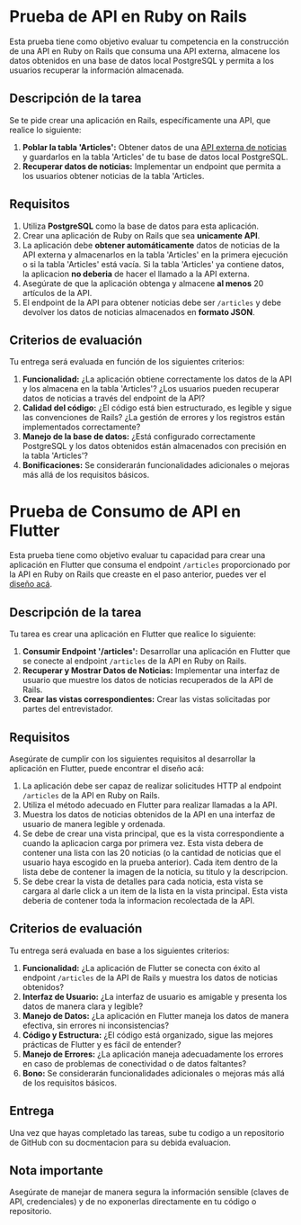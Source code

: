 # Prueba de API en Ruby on Rails

Esta prueba tiene como objetivo evaluar tu competencia en la construcción de una API en Ruby on Rails que consuma una API externa, almacene los datos obtenidos en una base de datos local PostgreSQL y permita a los usuarios recuperar la información almacenada.

## Descripción de la tarea

Se te pide crear una aplicación en Rails, específicamente una API, que realice lo siguiente:

1.  **Poblar la tabla 'Articles':** Obtener datos de una [API externa de noticias](https://newsapi.org/) y guardarlos en la tabla 'Articles' de tu base de datos local PostgreSQL.
2.  **Recuperar datos de noticias:** Implementar un endpoint que permita a los usuarios obtener noticias de la tabla 'Articles.

## Requisitos

1.  Utiliza **PostgreSQL** como la base de datos para esta aplicación.
2. Crear una aplicación de Ruby on Rails que sea **unicamente API**.
3. La aplicación debe **obtener automáticamente** datos de noticias de la API externa y almacenarlos en la tabla 'Articles' en la primera ejecución o si la tabla 'Articles' está vacía. Si la tabla 'Articles' ya contiene datos, la aplicacion **no deberia** de hacer el llamado a la API externa.
4. Asegúrate de que la aplicación obtenga y almacene **al menos** 20 artículos de la API.
5.  El endpoint de la API para obtener noticias debe ser `/articles` y debe devolver los datos de noticias almacenados en **formato JSON**.

## Criterios de evaluación

Tu entrega será evaluada en función de los siguientes criterios:

1.  **Funcionalidad:** ¿La aplicación obtiene correctamente los datos de la API y los almacena en la tabla 'Articles'? ¿Los usuarios pueden recuperar datos de noticias a través del endpoint de la API?
2.  **Calidad del código:** ¿El código está bien estructurado, es legible y sigue las convenciones de Rails? ¿La gestión de errores y los registros están implementados correctamente?
3.  **Manejo de la base de datos:** ¿Está configurado correctamente PostgreSQL y los datos obtenidos están almacenados con precisión en la tabla 'Articles'?
4.  **Bonificaciones:** Se considerarán funcionalidades adicionales o mejoras más allá de los requisitos básicos.

# Prueba de Consumo de API en Flutter

Esta prueba tiene como objetivo evaluar tu capacidad para crear una aplicación en Flutter que consuma el endpoint `/articles` proporcionado por la API en Ruby on Rails que creaste en el paso anterior, puedes ver el [diseño acá](https://www.figma.com/file/fXD7y9mIeDcCPiH90u3uGU/Flutter-basic-app?type=design&node-id=0-1&mode=design&t=C6XOkkpkPLFHgFRG-0).

## Descripción de la tarea

Tu tarea es crear una aplicación en Flutter que realice lo siguiente:

1.  **Consumir Endpoint '/articles':** Desarrollar una aplicación en Flutter que se conecte al endpoint `/articles` de la API en Ruby on Rails.
2.  **Recuperar y Mostrar Datos de Noticias:** Implementar una interfaz de usuario que muestre los datos de noticias recuperados de la API de Rails.
3. **Crear las vistas correspondientes:** Crear las vistas solicitadas por partes del entrevistador.

## Requisitos

Asegúrate de cumplir con los siguientes requisitos al desarrollar la aplicación en Flutter, puede encontrar el diseño acá:

1. La aplicación debe ser capaz de realizar solicitudes HTTP al endpoint `/articles` de la API en Ruby on Rails.
2. Utiliza el método adecuado en Flutter para realizar llamadas a la API.
3. Muestra los datos de noticias obtenidos de la API en una interfaz de usuario de manera legible y ordenada.
4. Se debe de crear una vista principal, que es la vista correspondiente a cuando la aplicacion carga por primera vez. Esta vista debera de contener una lista con las 20 noticias (o la cantidad de noticias que el usuario haya escogido en la prueba anterior). Cada item dentro de la lista debe de contener la imagen de la noticia, su titulo y la descripcion.
5. Se debe crear la vista de detalles para cada noticia, esta vista se cargara al darle click a un item de la lista en la vista principal. Esta vista deberia de contener toda la informacion recolectada de la API.

## Criterios de evaluación

Tu entrega será evaluada en base a los siguientes criterios:

1.  **Funcionalidad:** ¿La aplicación de Flutter se conecta con éxito al endpoint `/articles` de la API de Rails y muestra los datos de noticias obtenidos?
2.  **Interfaz de Usuario:** ¿La interfaz de usuario es amigable y presenta los datos de manera clara y legible?
3.  **Manejo de Datos:** ¿La aplicación en Flutter maneja los datos de manera efectiva, sin errores ni inconsistencias?
4.  **Código y Estructura:** ¿El código está organizado, sigue las mejores prácticas de Flutter y es fácil de entender?
5.  **Manejo de Errores:** ¿La aplicación maneja adecuadamente los errores en caso de problemas de conectividad o de datos faltantes?
6.  **Bono:** Se considerarán funcionalidades adicionales o mejoras más allá de los requisitos básicos.

## Entrega

Una vez que hayas completado las tareas, sube tu codigo a un repositorio de GitHub con su docmentacion para su debida evaluacion.

## Nota importante

Asegúrate de manejar de manera segura la información sensible (claves de API, credenciales) y de no exponerlas directamente en tu código o repositorio.